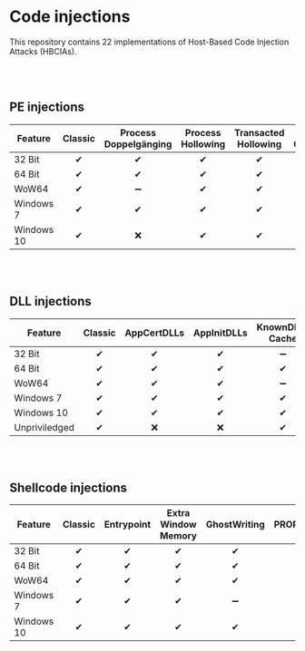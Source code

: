 # Code injections
This repository contains 22 implementations of Host-Based Code Injection Attacks (HBCIAs).

<br/><br/>

## PE injections
Feature | 		Classic		|	 Process Doppelgänging 	| Process Hollowing 	| Transacted Hollowing  | Process Ghosting
--------| 		:-: 		|    :-: 					| :-: 			        | :-:               	| :-: 
32 Bit			| 	   ✔	|		✔					|       ✔		 		|   	✔				|	✔
64 Bit			| 	 ✔		|		✔		            |		✔	 			|		✔				|	✔
WoW64			| 	 ✔		|		➖					|		✔		 		|		✔				|	➖
Windows 7		| 	 ✔     |		✔					|		✔		 		|		✔				|	✔
Windows 10		| 	 ✔     |		❌					|		✔		 		|		✔		 		|	✔

<br/><br/>

## DLL injections
Feature | 		Classic		|	 AppCertDLLs 	| AppInitDLLs 	| KnownDLLs Cache  	| SetWindowsHookEx	| Shim
--------| 		:-: 		|    :-: 			| :-: 			| :-:       		| :-: 				| :-: 
32 Bit			| 	 ✔		|		✔			|       ✔		|   	➖			|	✔				|	➖
64 Bit			| 	 ✔		|		✔		    |		✔	 	|		✔			|	✔				|	✔
WoW64			| 	 ✔		|		✔			|		✔		|		➖			|	✔				|	➖
Windows 7		| 	 ✔     |		✔			|		✔		|		✔			|	✔				|	✔
Windows 10		| 	 ✔     |		✔			|		✔		|		✔			|	✔				|	➖
Unpriviledged 	| 	 ✔     |		❌			|		❌		|		✔			|	✔				|	❌

<br/><br/>

## Shellcode injections
Feature | 		Classic		|	 Entrypoint 	| Extra Window Memory 	| GhostWriting  	| PROPagate			| TLS Callback | Kernel Callback Table
--------| 		:-: 		|    :-: 			| :-: 					| :-:       		| :-: 				| :-: 			| :-: 
32 Bit			| 	 ✔		|		✔			|       ✔				|   	✔			|	✔				|	✔			|	✔
64 Bit			| 	 ✔		|		✔		    |		✔	 			|		✔			|	✔				|	✔			|	✔
WoW64			| 	 ✔		|		✔			|		✔				|		✔			|	✔				|	✔			|	✔
Windows 7		| 	 ✔     |		✔			|		✔				|		➖			|	✔				|	✔			|	✔
Windows 10		| 	 ✔     |		✔			|		✔				|		✔			|	✔				|	✔			|	✔
